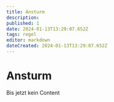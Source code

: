 ```yaml
---
title: Ansturm
description: 
published: 1
date: 2024-01-13T13:29:07.652Z
tags: regel
editor: markdown
dateCreated: 2024-01-13T13:29:07.652Z
---
```


# Ansturm
Bis jetzt kein Content
